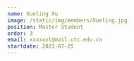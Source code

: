 ```yaml
---
name: Xueling Xu
image: /static/img/members/Xueling.jpg
position: Master Student
order: 3
email: xxxxxxl@mail.utc.edu.cn
startdate: 2023-07-25
---
```

